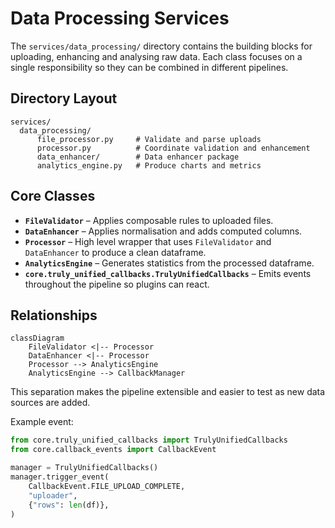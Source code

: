 # Data Processing Services

The `services/data_processing/` directory contains the building blocks for uploading, enhancing and analysing raw data.  Each class focuses on a single responsibility so they can be combined in different pipelines.

## Directory Layout

```
services/
  data_processing/
      file_processor.py     # Validate and parse uploads
      processor.py          # Coordinate validation and enhancement
      data_enhancer/        # Data enhancer package
      analytics_engine.py   # Produce charts and metrics
```

## Core Classes

- **`FileValidator`** – Applies composable rules to uploaded files.
- **`DataEnhancer`** – Applies normalisation and adds computed columns.
- **`Processor`** – High level wrapper that uses `FileValidator` and `DataEnhancer` to produce a clean dataframe.
- **`AnalyticsEngine`** – Generates statistics from the processed dataframe.
- **``core.truly_unified_callbacks.TrulyUnifiedCallbacks``** – Emits events throughout the pipeline so plugins can react.

## Relationships

```mermaid
classDiagram
    FileValidator <|-- Processor
    DataEnhancer <|-- Processor
    Processor --> AnalyticsEngine
    AnalyticsEngine --> CallbackManager
```

This separation makes the pipeline extensible and easier to test as new data sources are added.

Example event:
```python
from core.truly_unified_callbacks import TrulyUnifiedCallbacks
from core.callback_events import CallbackEvent

manager = TrulyUnifiedCallbacks()
manager.trigger_event(
    CallbackEvent.FILE_UPLOAD_COMPLETE,
    "uploader",
    {"rows": len(df)},
)
```
